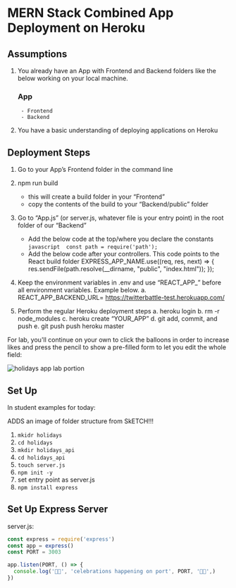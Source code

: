 # MERN Stack Combined App Deployment on Heroku

## Assumptions
1. You already have an App with Frontend and Backend folders like the below working on your local machine.
    ### App
        - Frontend
        - Backend
2.	You have a basic understanding of deploying applications on Heroku


## Deployment Steps


1.	Go to your App’s Frontend folder in the command line
2.	npm run build 
    -	this will create a build folder in your “Frontend”
    -	copy the contents of the build to your “Backend/public” folder
3.	Go to “App.js” (or server.js, whatever file is your entry point) in the root folder of our “Backend”
    -	Add the below code at the top/where you declare the constants
            ```javascript 
            const path = require('path'); 
            ```
    -	Add the below code after your controllers. This code points to the React build folder
            EXPRESS_APP_NAME.use((req, res, next) => {
            res.sendFile(path.resolve(__dirname, "public", "index.html"));
            });

4.	Keep the environment variables in .env and use “REACT_APP_” before all environment variables. Example below.
    a.	REACT_APP_BACKEND_URL= https://twitterbattle-test.herokuapp.com/
5.	Perform the regular Heroku deployment steps
    a.	heroku login
    b.	rm -r node_modules
    c.	heroku create “YOUR_APP”
    d.	git add, commit,  and push
    e.	git push push heroku master



For lab, you'll continue on your own to click the balloons in order to increase likes and press the pencil to show a pre-filled form to let you edit the whole field:

![holidays app lab portion](https://i.imgur.com/CvFFanb.png)

## Set Up

In student examples for today:

ADDS an image of folder structure from SkETCH!!!

1. `mkidr holidays`
1. `cd holidays`
1. `mkdir holidays_api`
1. `cd holidays_api`
1. `touch server.js`
1. `npm init -y`
1. set entry point as server.js
1. `npm install express`

## Set Up Express Server

server.js:

```javascript
const express = require('express')
const app = express()
const PORT = 3003

app.listen(PORT, () => {
  console.log('🎉🎊', 'celebrations happening on port', PORT, '🎉🎊',)
})
```

